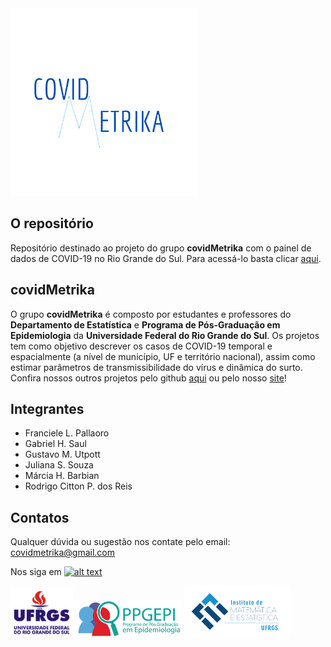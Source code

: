 <!-- links to social media icons -->
<!-- no need to change these -->

<!-- icons with padding -->

[1.1]: http://i.imgur.com/tXSoThF.png (twitter icon with padding)

<!-- links to your social media accounts -->
<!-- update these accordingly -->

[1]: http://www.twitter.com/CMetrika

<img src="https://github.com/CovidMetrika/dashboard_rs/blob/master/www/logoCM.png" width="300">

## O repositório

Repositório destinado ao projeto do grupo __covidMetrika__ com o painel de dados de COVID-19 no Rio Grande do Sul. Para acessá-lo basta clicar [aqui](https://mhbarbian.shinyapps.io/covid19_rs/).

## covidMetrika

O grupo __covidMetrika__ é composto por estudantes e professores do __Departamento de Estatística__ e __Programa de Pós-Graduação em Epidemiologia__ da __Universidade Federal do Rio Grande do Sul__. Os projetos tem como objetivo descrever os casos de COVID-19 temporal e espacialmente (a nível de município, UF e território nacional), assim como estimar parâmetros de transmissibilidade do vírus e dinâmica do surto. Confira nossos outros projetos pelo github [aqui](https://github.com/CovidMetrika) ou pelo nosso [site](https://www.ufrgs.br/covidmetrika/)!

## Integrantes

- Franciele L. Pallaoro
- Gabriel H. Saul
- Gustavo M. Utpott
- Juliana S. Souza 
- Márcia H. Barbian
- Rodrigo Citton P. dos Reis

## Contatos

Qualquer dúvida ou sugestão nos contate pelo email: covidmetrika@gmail.com

Nos siga em [![alt text][1.1]][1]

<img src="https://github.com/CovidMetrika/dashboard_rs/blob/master/www/Ufrgs.png" width="100"> <img src="https://github.com/CovidMetrika/dashboard_rs/blob/master/www/ppgepi.png" width="170"> <img src="https://github.com/CovidMetrika/dashboard_rs/blob/master/www/ime.png" width="170">